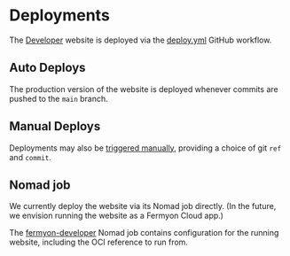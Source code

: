 # Deployments

The [Developer](https://developer.fermyon.com) website is deployed via the [deploy.yml](../.github/workflows/deploy.yml) GitHub workflow.

## Auto Deploys

The production version of the website is deployed whenever commits are pushed to the `main` branch.

## Manual Deploys

Deployments may also be [triggered manually](https://github.com/fermyon/developer/actions/workflows/deploy.yml), providing a choice of git
`ref` and `commit`.

## Nomad job

We currently deploy the website via its Nomad job directly. (In the future, we envision running the website as a Fermyon Cloud app.)

The [fermyon-developer](./fermyon-developer.nomad) Nomad job contains configuration for the running website, including the OCI reference to run from.
